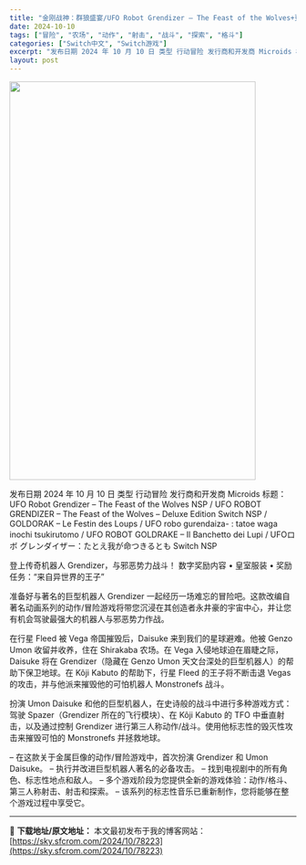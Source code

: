 ```yaml
---
title: "金刚战神：群狼盛宴/UFO Robot Grendizer – The Feast of the Wolves+更新v1.1+豪华版升级DLC Switch NSP中文"
date: 2024-10-10
tags: ["冒险", "农场", "动作", "射击", "战斗", "探索", "格斗"]
categories: ["Switch中文", "Switch游戏"]
excerpt: "发布日期 2024 年 10 月 10 日 类型 行动冒险 发行商和开发商 Microids 标题：UFO Robot Grendizer – The Feast of the Wolves NSP / UFO ROBOT GRENDIZER – The Feast of the Wolves – &hellip;"
layout: post
---
```


<img class="aligncenter size-full wp-image-78224" src="https://sky.sfcrom.com/wp-content/uploads/2024/10/2024101011061840.webp" alt="" width="432" height="698" />

发布日期 2024 年 10 月 10 日
类型 行动冒险
发行商和开发商 Microids
标题：UFO Robot Grendizer – The Feast of the Wolves NSP / UFO ROBOT GRENDIZER – The Feast of the Wolves – Deluxe Edition Switch NSP / GOLDORAK – Le Festin des Loups / UFO robo gurendaiza- : tatoe waga inochi tsukirutomo / UFO ROBOT GOLDRAKE – Il Banchetto dei Lupi / UFOロボ グレンダイザー：たとえ我が命つきるとも Switch NSP

登上传奇机器人 Grendizer，与邪恶势力战斗！
数字奖励内容
• 皇室服装
• 奖励任务：“来自异世界的王子”

准备好与著名的巨型机器人 Grendizer 一起经历一场难忘的冒险吧。这款改编自著名动画系列的动作/冒险游戏将带您沉浸在其创造者永井豪的宇宙中心，并让您有机会驾驶最强大的机器人与邪恶势力作战。

在行星 Fleed 被 Vega 帝国摧毁后，Daisuke 来到我们的星球避难。他被 Genzo Umon 收留并收养，住在 Shirakaba 农场。在 Vega 入侵地球迫在眉睫之际，Daisuke 将在 Grendizer（隐藏在 Genzo Umon 天文台深处的巨型机器人）的帮助下保卫地球。在 Kôji Kabuto 的帮助下，行星 Fleed 的王子将不断击退 Vegas 的攻击，并与他派来摧毁他的可怕机器人 Monstronefs 战斗。

扮演 Umon Daisuke 和他的巨型机器人，在史诗般的战斗中进行多种游戏方式：驾驶 Spazer（Grendizer 所在的飞行模块）、在 Kôji Kabuto 的 TFO 中垂直射击，以及通过控制 Grendizer 进行第三人称动作/战斗。使用他标志性的毁灭性攻击来摧毁可怕的 Monstronefs 并拯救地球。

– 在这款关于金属巨像的动作/冒险游戏中，首次扮演 Grendizer 和 Umon Daisuke。
– 执行并改进巨型机器人著名的必备攻击。
– 找到电视剧中的所有角色、标志性地点和敌人。
– 多个游戏阶段为您提供全新的游戏体验：动作/格斗、第三人称射击、射击和探索。
– 该系列的标志性音乐已重新制作，您将能够在整个游戏过程中享受它。

---
📖 **下载地址/原文地址：** 本文最初发布于我的博客网站：[https://sky.sfcrom.com/2024/10/78223](https://sky.sfcrom.com/2024/10/78223)
